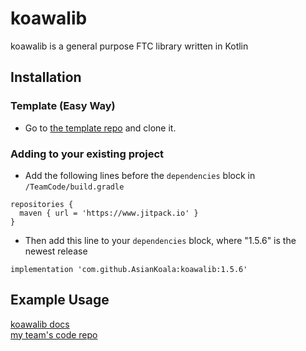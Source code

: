 # koawalib
koawalib is a general purpose FTC library written in Kotlin

## Installation
### Template (Easy Way)
- Go to [the template repo](https://github.com/AsianKoala/koawalib-template) and clone it.

### Adding to your existing project
- Add the following lines before the ```dependencies``` block in ```/TeamCode/build.gradle```
```
repositories {
  maven { url = 'https://www.jitpack.io' }
}
```
- Then add this line to your ```dependencies``` block, where "1.5.6" is the newest release
```
implementation 'com.github.AsianKoala:koawalib:1.5.6'
```
## Example Usage
[koawalib docs](https://asiankoala.github.io/koawalib/)  
[my team's code repo](https://github.com/ftc-noteam/PowerPlay)  

